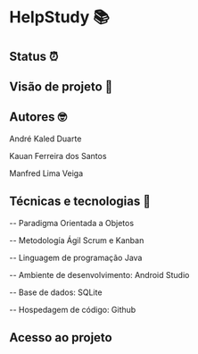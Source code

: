 # HelpStudy 📚

## Status ⏰
## Visão de projeto 👀
## Autores 🤓

André Kaled Duarte

Kauan Ferreira dos Santos 

Manfred Lima Veiga
## Técnicas e tecnologias 🔬

-- Paradigma Orientada a Objetos 

-- Metodología Ágil Scrum e Kanban

-- Linguagem de programação Java

-- Ambiente de desenvolvimento: Android Studio 

-- Base de dados: SQLite

-- Hospedagem de código: Github 

## Acesso ao projeto
